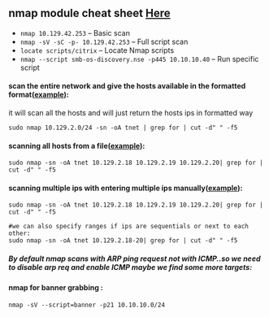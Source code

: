 ## nmap module cheat sheet [Here](obsidian://open?vault=cpts&file=notes%2Fcheatsheets%2Fnmap)
- `nmap 10.129.42.253` – Basic scan  
- `nmap -sV -sC -p- 10.129.42.253` – Full script scan  
- `locate scripts/citrix` – Locate Nmap scripts  
- `nmap --script smb-os-discovery.nse -p445 10.10.10.40` – Run specific script  

#### **scan the entire network and give the hosts available in the formatted format([example](obsidian://open?vault=cpts&file=images%2FPasted%20image%2020250616140153.png)):** 
it will scan all the hosts and will just return the hosts ips in formatted way
```shell-session
sudo nmap 10.129.2.0/24 -sn -oA tnet | grep for | cut -d" " -f5
```
#### **scanning all hosts from a file([example](obsidian://open?vault=cpts&file=images%2FPasted%20image%2020250616140153.png)):**
```shell-session
sudo nmap -sn -oA tnet 10.129.2.18 10.129.2.19 10.129.2.20| grep for | cut -d" " -f5
```
#### **scanning multiple ips with entering multiple ips manually([example](obsidian://open?vault=cpts&file=images%2FPasted%20image%2020250616140901.png)):**
```shell-session
sudo nmap -sn -oA tnet 10.129.2.18 10.129.2.19 10.129.2.20| grep for | cut -d" " -f5

#we can also specify ranges if ips are sequentials or next to each other:
sudo nmap -sn -oA tnet 10.129.2.18-20| grep for | cut -d" " -f5
```

##### By default nmap scans with ARP ping request not with ICMP..so we need to disable arp req and enable ICMP maybe we find some more targets:



#### nmap for banner grabbing :
```
nmap -sV --script=banner -p21 10.10.10.0/24
```



